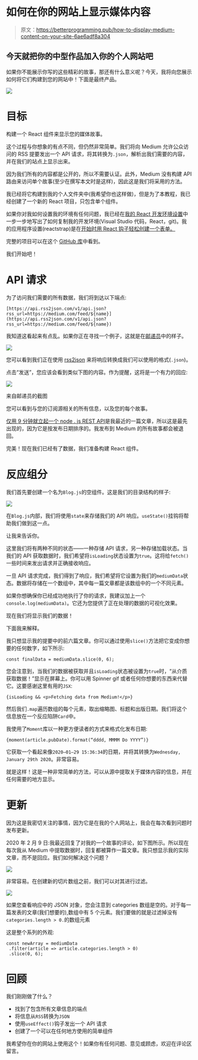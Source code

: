 # 如何在你的网站上显示媒体内容

> 原文：<https://betterprogramming.pub/how-to-display-medium-content-on-your-site-6ae6adf8a304>

## 今天就把你的中型作品加入你的个人网站吧

如果你不能展示你写的这些精彩的故事，那还有什么意义呢？今天，我将向您展示如何将它们构建到您的网站中！下面是最终产品。

![](img/fa3fd5fe58523c9c916b7eaaabe4274e.png)

# 目标

构建一个 React 组件来显示您的媒体故事。

这个过程与你想象的有点不同，但仍然非常简单。我们将向 Medium 允许公众访问的 RSS 提要发出一个 API 请求，将其转换为`.json`，解析出我们需要的内容，并在我们的站点上显示出来。

因为我们所有的内容都是公开的，所以不需要认证。此外，Medium 没有构建 API 路由来访问单个故事(至少在撰写本文时是这样)，因此这是我们将采用的方法。

我已经将它构建到我的个人文件夹中(我希望你也这样做)，但是为了本教程，我已经创建了一个新的 React 项目，只包含单个组件。

如果你对我如何设置我的环境有任何问题，我已经在[我的 React 开发环境设置](https://medium.com/better-programming/my-react-dev-environment-setup-ded7cedb87a)中一步一步地写出了如何复制我的开发环境(Visual Studio 代码，React，git)。我的应用程序设置(reactstrap)是在[开始时用 React 钩子轻松创建一个表单。](https://medium.com/better-programming/easily-create-a-form-with-react-hooks-1cab17e2be0d)

完整的项目可以在这个 [GitHub 库](https://github.com/ryangleason82/BlogComponent)中看到。

我们开始吧！

# API 请求

为了访问我们需要的所有数据，我们将到达以下端点:

```
[https://api.rss2json.com/v1/api.json?rss_url=https://medium.com/feed/${name}](https://api.rss2json.com/v1/api.json?rss_url=https://medium.com/feed/${name}) 
```

我知道这看起来有点乱。如果你正在寻找一个例子，这就是在[邮递员](https://www.postman.com/)中的样子。

![](img/6199ca1109baf20bcae82e89be48ef6b.png)

您可以看到我们正在使用 [rss2json](https://rss2json.com/#rss_url=https%3A%2F%2Ftechcrunch.com%2Ffeed%2F) 来将响应转换成我们可以使用的格式(`.json`)。

点击“发送”，您应该会看到类似下图的内容。作为提醒，这将是一个有力的回应:

![](img/3e1c73abf88dda39c18d17fa06cba210.png)

来自邮递员的截图

您可以看到与您的订阅源相关的所有信息，以及您的每个故事。

[仅用 9 分钟就立起一个 node . js REST API](https://medium.com/better-programming/stand-up-a-node-js-rest-api-in-just-9-minutes-1a1f60fe5fc2)是我最近的一篇文章，所以这是最先出现的，因为它是按发布日期排序的。我发布到 Medium 的所有故事都会被退回。

完美！现在我们已经有了数据，我们准备构建 React 组件。

# 反应组分

我们首先要创建一个名为`Blog.js`的空组件。这是我们的目录结构的样子:

![](img/af06844eb8f11105a089ee65722080ad.png)

在`Blog.js`内部，我们将使用`state`来存储我们的 API 响应。`useState()`挂钩将帮助我们做到这一点。

让我来告诉你。

这里我们将有两种不同的状态——一种存储 API 请求，另一种存储加载状态。当我们的 API 获取数据时，我们希望将`isLoading`状态设置为`true`。这将给`fetch()`一些时间来发出请求并正确接收响应。

一旦 API 请求完成，我们得到了响应，我们希望将它设置为我们的`mediumData`状态。数据将存储在一个数组中，其中每一篇文章都是该数组中的一个不同元素。

如果你想确保你已经成功地执行了你的请求，我建议加上一个`console.log(mediumData)`。它还为您提供了正在处理的数据的可视化效果。

现在我们将显示我们的数据！

下面我来解释。

我只想显示我的提要中的前六篇文章。你可以通过使用`slice()`方法把它变成你想要的任何数字，如下所示:

```
const finalData = mediumData.slice(0, 6);
```

您会注意到，当我们的数据被获取并且`isLoading`状态被设置为`true`时，“从介质获取数据！”显示在屏幕上。你可以用 Spinner gif 或者任何你想要的东西来代替它。这要感谢这里有用的`JSX`:

```
{isLoading && <p>Fetching data from Medium!</p>}
```

然后我们`.map`遍历数组的每个元素，取出缩略图、标题和出版日期。我们将这个信息放在一个反应陷阱`Card`中。

我使用了`Moment`库以一种更方便读者的方式来格式化发布日期:

```
{moment(article.pubDate).format(“dddd, MMMM Do YYYY”)}
```

它获取一个看起来像`2020–01–29 15:36:34`的日期，并将其转换为`Wednesday, January 29th 2020`。非常容易。

就是这样！这是一种非常简单的方法，可以从源中提取关于媒体内容的信息，并在任何需要的地方显示。

# 更新

因为这是我密切关注的事情，因为它是在我的个人网站上，我会在每次看到问题时发布更新。

2020 年 2 月 9 日:我最近回复了对我的一个故事的评论，如下图所示。所以现在每次我从 Medium 中提取数据时，回复都被算作一篇文章。我只想显示我的实际文章，而不是回应。我们如何解决这个问题？

![](img/ab116f096a93e165c9d42858a2aa6f11.png)

非常容易。在创建新的切片数组之前，我们可以对其进行过滤。

![](img/2846139e8c285c32cde6a2c332c4ced5.png)

如果您查看响应中的 JSON 对象，您会注意到 categories 数组是空的。对于每一篇发表的文章(我们想要的),数组中有 5 个元素。我们要做的就是过滤掉没有`categories.length > 0.`的数组元素

这是整个系列的外观:

```
const newArray = mediumData
 .filter(article => article.categories.length > 0)
 .slice(0, 6);
```

# 回顾

我们刚刚做了什么？

*   找到了包含所有文章信息的端点
*   将信息从`RSS`转换为`JSON`
*   使用`useEffect()`钩子发出一个 API 请求
*   创建了一个可以在任何地方使用的简单组件

我希望你在你的网站上使用这个！如果你有任何问题、意见或顾虑，欢迎在评论区留言。